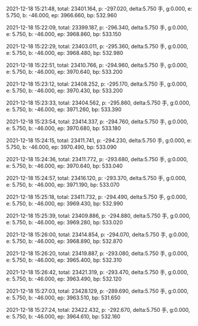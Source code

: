 2021-12-18 15:21:48, total: 23401.164, p: -297.020, delta:5.750 手, g:0.000, e: 5.750, b: -46.000, ep: 3966.660, bp: 532.960

2021-12-18 15:22:09, total: 23399.187, p: -296.340, delta:5.750 手, g:0.000, e: 5.750, b: -46.000, ep: 3968.860, bp: 533.150

2021-12-18 15:22:29, total: 23403.011, p: -295.360, delta:5.750 手, g:0.000, e: 5.750, b: -46.000, ep: 3968.480, bp: 532.980

2021-12-18 15:22:51, total: 23410.766, p: -294.960, delta:5.750 手, g:0.000, e: 5.750, b: -46.000, ep: 3970.640, bp: 533.200

2021-12-18 15:23:12, total: 23408.252, p: -295.170, delta:5.750 手, g:0.000, e: 5.750, b: -46.000, ep: 3970.430, bp: 533.200

2021-12-18 15:23:33, total: 23404.562, p: -295.860, delta:5.750 手, g:0.000, e: 5.750, b: -46.000, ep: 3971.260, bp: 533.390

2021-12-18 15:23:54, total: 23414.337, p: -294.760, delta:5.750 手, g:0.000, e: 5.750, b: -46.000, ep: 3970.680, bp: 533.180

2021-12-18 15:24:15, total: 23411.741, p: -294.230, delta:5.750 手, g:0.000, e: 5.750, b: -46.000, ep: 3970.490, bp: 533.090

2021-12-18 15:24:36, total: 23411.772, p: -293.680, delta:5.750 手, g:0.000, e: 5.750, b: -46.000, ep: 3970.640, bp: 533.040

2021-12-18 15:24:57, total: 23416.120, p: -293.370, delta:5.750 手, g:0.000, e: 5.750, b: -46.000, ep: 3971.190, bp: 533.070

2021-12-18 15:25:18, total: 23411.732, p: -294.490, delta:5.750 手, g:0.000, e: 5.750, b: -46.000, ep: 3969.430, bp: 532.990

2021-12-18 15:25:39, total: 23409.886, p: -294.880, delta:5.750 手, g:0.000, e: 5.750, b: -46.000, ep: 3969.280, bp: 533.020

2021-12-18 15:26:00, total: 23414.854, p: -294.070, delta:5.750 手, g:0.000, e: 5.750, b: -46.000, ep: 3968.890, bp: 532.870

2021-12-18 15:26:20, total: 23419.887, p: -293.080, delta:5.750 手, g:0.000, e: 5.750, b: -46.000, ep: 3965.400, bp: 532.310

2021-12-18 15:26:42, total: 23421.319, p: -293.470, delta:5.750 手, g:0.000, e: 5.750, b: -46.000, ep: 3963.490, bp: 532.120

2021-12-18 15:27:03, total: 23428.129, p: -289.690, delta:5.750 手, g:0.000, e: 5.750, b: -46.000, ep: 3963.510, bp: 531.650

2021-12-18 15:27:24, total: 23422.432, p: -292.670, delta:5.750 手, g:0.000, e: 5.750, b: -46.000, ep: 3964.610, bp: 532.160